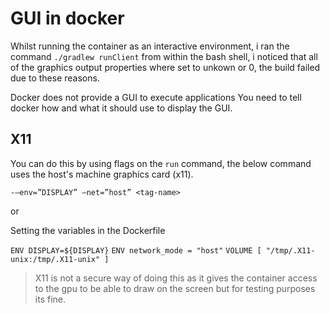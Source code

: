 # GUI in docker 

Whilst running the container as an interactive environment, i ran the command `./gradlew runClient` from within the bash shell, i noticed that all of the graphics output properties where set to unkown or 0, the build failed due to these reasons. 

Docker does not provide a GUI to execute applications 
You need to tell docker how and what it should use to display the GUI. 

## X11
You can do this by using flags on the `run` command, the below command uses the host's machine graphics card (x11).

`-–env=”DISPLAY” –net=”host” <tag-name>`

or 

Setting the variables in the Dockerfile

`ENV DISPLAY=${DISPLAY}`
`ENV network_mode = "host"`
`VOLUME [ "/tmp/.X11-unix:/tmp/.X11-unix" ]`

> X11 is not a secure way of doing this as it gives the container access to the gpu to be able to draw on the screen but for testing purposes its fine.